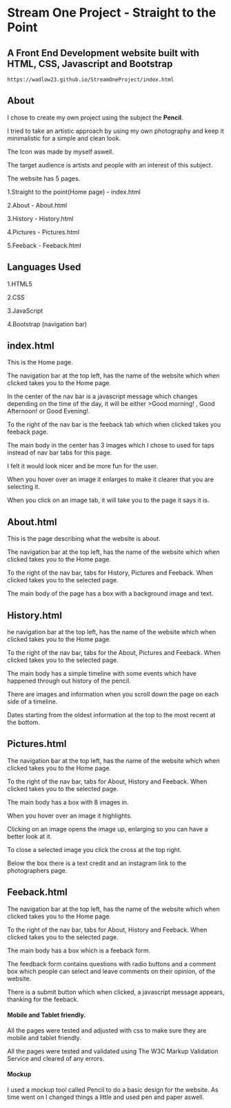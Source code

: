 # Stream One Project - **Straight to the Point**

## A Front End Development website built with HTML, CSS, Javascript and Bootstrap

```
https://wadlow23.github.io/StreamOneProject/index.html
```

## About
I chose to create my own project using the subject the **Pencil**.

I tried to take an artistic approach by using my own photography and keep it minimalistic for a simple and clean look.

The Icon was made by myself aswell.

The target audience is artists and people with an interest of this subject.

The website has 5 pages.

1.Straight to the point(Home page) - index.html

2.About - About.html

3.History - History.html

4.Pictures - Pictures.html

5.Feeback - Feeback.html

## Languages Used
1.HTML5

2.CSS

3.JavaScript

4.Bootstrap (navigation bar)

## index.html
This is the Home page.

The navigation bar at the top left, has the name of the website which when clicked takes you to the Home page.

In the center of the nav bar is a javascript message which changes depending on the time of the day, it will be either >Good morning! , Good Afternoon! or Good Evening!.

To the right of the nav bar is the feeback tab which when clicked takes you feeback page.

The main body in the center has 3 images which I chose to used for taps instead of nav bar tabs for this page.

I felt it would look nicer and be more fun for the user.

When you hover over an image it enlarges to make it clearer that you are selecting it.

When you click on an image tab, it will take you to the page it says it is.

## About.html
This is the page describing what the website is about.

The navigation bar at the top left, has the name of the website which when clicked takes you to the Home page.

To the right of the nav bar, tabs for History, Pictures and Feeback. When clicked takes you to the selected page.

The main body of the page has a box with a background image and text.

## History.html
he navigation bar at the top left, has the name of the website which when clicked takes you to the Home page.

To the right of the nav bar, tabs for the About, Pictures and Feeback. When clicked takes you to the selected page.

The main body has a simple timeline with some events which have happened through out history of the pencil.

There are images and information when you scroll down the page on each side of a timeline.

Dates starting from the oldest information at the top to the most recent at the bottom.

## Pictures.html
The navigation bar at the top left, has the name of the website which when clicked takes you to the Home page.

To the right of the nav bar, tabs for About, History and Feeback. When clicked takes you to the selected page.

The main body has a box with 8 images in.

When you hover over an image it highlights. 

Clicking on an image opens the image up, enlarging so you can have a better look at it.

To close a selected image you click the cross at the top right.

Below the box there is a text credit and an instagram link to the photographers page.

## Feeback.html
The navigation bar at the top left, has the name of the website which when clicked takes you to the Home page.

To the right of the nav bar, tabs for About, History and Feeback. When clicked takes you to the selected page.

The main body has a box which is a feeback form. 

The feedback form contains questions with radio buttons and a comment box which people can select and leave comments on their opinion, of the website.

There is a submit button which when clicked, a javascript message appears, thanking for the feeback.

#### Mobile and Tablet friendly.
All the pages were tested and adjusted with css to make sure they are mobile and tablet friendly.

All the pages were tested and validated using The W3C Markup Validation Service and cleared of any errors.

#### Mockup
I used a mockup tool called Pencil to do a basic design for the website. As time went on I changed things a little and used pen and paper aswell.
